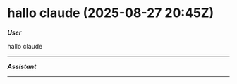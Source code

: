 <!-- Generated by SpecStory -->

# hallo claude (2025-08-27 20:45Z)

_**User**_

hallo claude

---

_**Assistant**_



---


